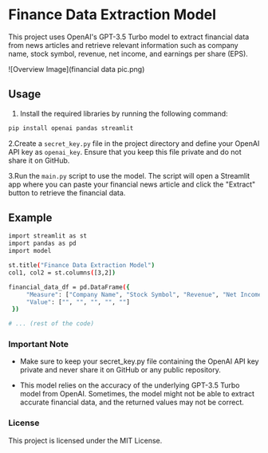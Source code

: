 # Finance Data Extraction Model

This project uses OpenAI's GPT-3.5 Turbo model to extract financial data from news articles and retrieve relevant information such as company name, stock symbol, revenue, net income, and earnings per share (EPS).

![Overview Image](financial data pic.png)


## Usage

1. Install the required libraries by running the following command:

```bash
pip install openai pandas streamlit
```

2.Create a `secret_key.py` file in the project directory and define your OpenAI API key as `openai_key`. Ensure that you keep this file private and do not share it on GitHub.

3.Run the `main.py` script to use the model. The script will open a Streamlit app where you can paste your financial news article and click the "Extract" button to retrieve the financial data.

## Example

```bash
import streamlit as st
import pandas as pd
import model

st.title("Finance Data Extraction Model")
col1, col2 = st.columns([3,2])

financial_data_df = pd.DataFrame({
     "Measure": ["Company Name", "Stock Symbol", "Revenue", "Net Income", "EPS"],
     "Value": ["", "", "", "", ""]
 })

# ... (rest of the code)
```

### Important Note

- Make sure to keep your secret_key.py file containing the OpenAI API key private and never share it on GitHub or any public repository.

- This model relies on the accuracy of the underlying GPT-3.5 Turbo model from OpenAI. Sometimes, the model might not be able to extract accurate financial data, and the returned values may not be correct.

### License

This project is licensed under the MIT License.

